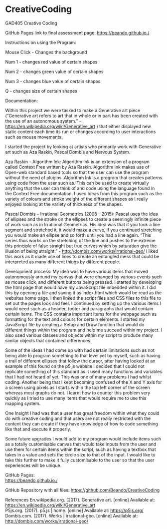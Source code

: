 # CreativeCoding
GAD405 Creative Coding

GitHub Pages link to final assessment page: https://beando.github.io./

Instructions on using the Program:

Mouse Click - Changes the background

Num 1 - changes red value of certain shapes

Num 2 - changes green value of certain shapes

Num 3 - changes blue value of certain shapes

Q - changes size of certain shapes

Documentation:

Within this project we were tasked to make a Generative art piece (“Generative art refers to art that in whole or in part has been created with the use of an autonomous system.” - https://en.wikipedia.org/wiki/Generative_art ) that either displayed new static content each time its run or changes according to user interactions such as mouse movements.

I started the project by looking at artists who primarily work with Generative art such as Aza Raskin, Pascal Dombis and Nervous System.

Aza Raskin – Algorithm Ink:
Algorithm Ink is an extension of a program called Context Free written by Aza Raskin. Algorithm Ink makes use of Open-web standard based tools so that the user can use the program without the need of plugins. Algorithm Ink is a program that creates patterns using code from the user such as.
This can be used to create virtually anything that the user can think of and code using the language found in the Context Free documentation.
I used ideas from this program such as the variety of colours and stroke weight of the different shapes as I really enjoyed looking at the variety of thickness of the shapes.

Pascal Dombis – Irrational Geometrics (2005 – 2015):
Pascal uses the idea of ellipses and the stroke on the ellipses to create a seemingly infinite piece of work such as in Irrational Geometrics. His idea was that if you took a line segment and stretched it, it would make a curve, if you continued stretching you would make an ellipse and so forth until you had a line again. “This series thus works on the stretching of the line and pushes to the extreme this principle of false straight but true curves which by saturation give the illusion of being straight.” - http://dombis.com/works/irrational-geo/
I liked this work as it made use of lines to create an entangled mess that could be interpreted as many different things by different people.

Development process: 
My idea was to have various items that moved autonomously around my canvas that were changed by various events such as mouse click, and different buttons being pressed.
I started by developing the html page that would have my JavaScript file imbedded within it. I did this by opening a file and saving it as index.html which would be read as the websites home page. I then linked the script files and CSS files to this file to set out the pages look and feel.
I continued by setting up the various items I would need such as a header, footer and paragraphs that would contain certain items. The CSS contains important items for the webpage such as formatting for the text and colours for certain elements.
I started my JavaScript file by creating a Setup and Draw function that would do different things within the program and help me succeed within my project. I also used various classes and objects within my script to produce many similar objects that contained differences.  

Some of the ideas I had come up with had certain limitations such as not being able to program something to that level yet by myself, such as having a trail of different ellipses that follow the cursor, after having looked at an example of this found on the p5.js website I decided that I could not replicate something of this standard as it used many functions and variables that I had not heard of yet. This was one of many problems I had whilst coding. Another being that I kept becoming confused of the X and Y axis for a screen using pixels as I starts within the top left corner of the screen whereas most graphs do not. I learnt how to counter this problem very quickly as I tried to use many items that would require me to use this mapping system.  

One Insight I had was that a user has great freedom within what they could do with creative coding and that users are not really restricted with the content they can create if they have knowledge of how to code something like that and execute it properly.

Some future upgrades I would add to my program would include items such as a totally customisable canvas that would take inputs from the user and use them for certain items within the script, such as having a textbox that takes in a value and sets the circle size to that of the input. I would like to take this further to make it fully customisable to the user so that the user experiences will be unique. 

GitHub Pages:  
https://beando.github.io./ 

GitHub Repository with all files: 
https://github.com/Beando/CreativeCoding 

References
En.wikipedia.org. (2017). Generative art. [online] Available at: https://en.wikipedia.org/wiki/Generative_art  
P5js.org. (2017). p5.js | home. [online] Available at: https://p5js.org/
Dombis.com. (2017). Works | irrational-geo. [online] Available at: http://dombis.com/works/irrational-geo/ 
